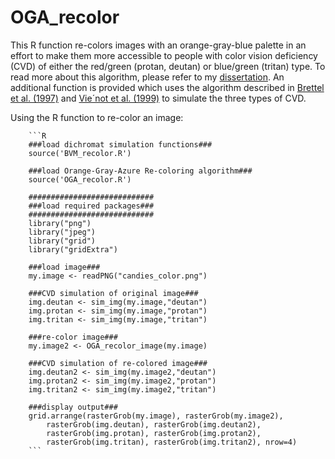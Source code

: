 # OGA_recolor
This R function re-colors images with an orange-gray-blue palette in an effort to make them more accessible to people with color vision deficiency (CVD) of either the red/green (protan, deutan) or blue/green (tritan) type.  To read more about this algorithm, please refer to my [dissertation](http://academicworks.cuny.edu/gc_etds/1243/).  An additional function is provided which uses the algorithm described in [Brettel et al. (1997)](http://vision.psychol.cam.ac.uk/jdmollon/papers/Dichromat_simulation.pdf) and [Vie´not et al. (1999)](http://vision.psychol.cam.ac.uk/jdmollon/papers/colourmaps.pdf)  to simulate the three types of CVD. 

Using the R function to re-color an image:

        ```R
        ###load dichromat simulation functions###
        source('BVM_recolor.R')
        
        ###load Orange-Gray-Azure Re-coloring algorithm###
        source('OGA_recolor.R')
        
        ############################
        ###load required packages###
        ############################
        library("png")
        library("jpeg")		
        library("grid")
        library("gridExtra")
        
        ###load image###
        my.image <- readPNG("candies_color.png")
        
        ###CVD simulation of original image###
        img.deutan <- sim_img(my.image,"deutan")
        img.protan <- sim_img(my.image,"protan")
        img.tritan <- sim_img(my.image,"tritan")

        ###re-color image###
        my.image2 <- OGA_recolor_image(my.image)
        
        ###CVD simulation of re-colored image###
        img.deutan2 <- sim_img(my.image2,"deutan")
        img.protan2 <- sim_img(my.image2,"protan")
        img.tritan2 <- sim_img(my.image2,"tritan")
        
        ###display output###
        grid.arrange(rasterGrob(my.image), rasterGrob(my.image2), 
            rasterGrob(img.deutan), rasterGrob(img.deutan2), 
            rasterGrob(img.protan), rasterGrob(img.protan2), 
            rasterGrob(img.tritan), rasterGrob(img.tritan2), nrow=4)
        ```

